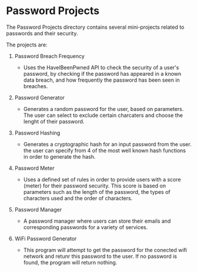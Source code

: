 # Password Projects

The Password Projects directory contains several mini-projects related to passwords and their security.

The projects are:

1. Password Breach Frequency
    * Uses the HaveIBeenPwned API to check the security of a user's password, by checking if the password has appeared in a known data breach, and how frequently the password has been seen in breaches.

2. Password Generator
    * Generates a random password for the user, based on parameters. The user can select to exclude certain charcaters and choose the lenght of their password.

3. Password Hashing 
    * Generates a cryptographic hash for an input password from the user. the user can specify from 4 of the most well known hash functions in order to generate the hash.

4. Password Meter
    * Uses a defined set of rules in order to provide users with a score (meter) for their password security. This score is based on parameters such as the length of the password, the types of characters used and the order of characters.

5. Password Manager
    * A password manager where users can store their emails and corresponding passwords for a variety of services.

6. WiFi Password Generator
    * This program will attempt to get the password for the conected wifi network and retunr this password to the user. If no password is found, the program will return nothing.